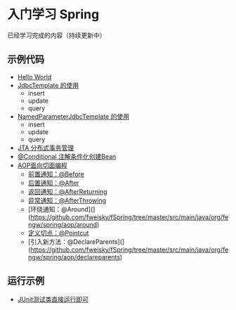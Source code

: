 # 入门学习 Spring
已经学习完成的内容（持续更新中）

## 示例代码
* [Hello World](https://github.com/fweisky/fSpring/tree/master/src/main/java/org/fengw/spring/hello)
* [JdbcTemplate 的使用](https://github.com/fweisky/fSpring/tree/master/src/main/java/org/fengw/spring/jdbctemplate)
    * insert
    * update
    * query
* [NamedParameterJdbcTemplate 的使用](https://github.com/fweisky/fSpring/tree/master/src/main/java/org/fengw/spring/namedparameterjdbctemplate)
    * insert
    * update
    * query
* [JTA 分布式事务管理](https://github.com/fweisky/fSpring/tree/master/src/main/java/org/fengw/spring/jta)
* [@Conditional 注解条件化创建Bean](https://github.com/fweisky/fSpring/tree/master/src/main/java/org/fengw/spring/configuration)
* [AOP面向切面编程](https://github.com/fweisky/fSpring/tree/master/src/main/java/org/fengw/spring/aop)
    * [前置通知：@Before](https://github.com/fweisky/fSpring/tree/master/src/main/java/org/fengw/spring/aop/advice)
    * [后置通知：@After](https://github.com/fweisky/fSpring/tree/master/src/main/java/org/fengw/spring/aop/advice)
    * [返回通知：@AfterReturning](https://github.com/fweisky/fSpring/tree/master/src/main/java/org/fengw/spring/aop/advice)
    * [异常通知：@AfterThrowing](https://github.com/fweisky/fSpring/tree/master/src/main/java/org/fengw/spring/aop/advice)
    * [环绕通知：@Around](](https://github.com/fweisky/fSpring/tree/master/src/main/java/org/fengw/spring/aop/around)
    * [定义切点：@Pointcut](https://github.com/fweisky/fSpring/tree/master/src/main/java/org/fengw/spring/aop/advice)
    * [引入新方法：@DeclareParents](](https://github.com/fweisky/fSpring/tree/master/src/main/java/org/fengw/spring/aop/declareparents)

## 运行示例
* [JUnit测试类直接运行即可](https://github.com/fweisky/fSpring/tree/master/src/test/java/org/fengw/spring/test)
